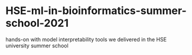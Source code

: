 # HSE-ml-in-bioinformatics-summer-school-2021
hands-on with model interpretability tools we delivered in the HSE university summer school 
